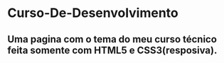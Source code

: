 # Curso-De-Desenvolvimento
## Uma pagina com o tema do meu curso técnico feita somente com HTML5 e CSS3(resposiva).
